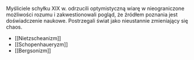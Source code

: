 Myśliciele schyłku XIX w. odrzucili optymistyczną wiarę w nieograniczone możliwości rozumu i zakwestionowali pogląd, że źródłem poznania jest doświadczenie naukowe. Postrzegali świat jako nieustannie zmieniający się chaos.

- [[Nietzscheanizm]]
- [[Schopenhaueryzm]]
- [[Bergsonizm]]